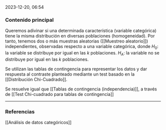 2023-12-20, 06:54
### Contenido principal

Queremos adivinar si una determinada característica (variable categórica) tiene la misma distribución en diversas poblaciones (homogeneidad). Por tanto, tenemos dos o más muestras aleatorias ([[Muestreo aleatorio]]) independientes, observadas respecto a una variable categórica, donde
$H_0:$ la variable se distribuye por igual en las $k$ poblaciones.
$H_A:$ la variable no se distribuye por igual en las $k$ poblaciones.

Se utilizan las tablas de contingencia para representar los datos y dar respuesta al contraste planteado mediante un test basado en la [[Distribución Chi-Cuadrado]].

Se resuelve igual que [[Tablas de contingencia (independencia)]], a través de [[Test Chi-cuadrado para tablas de contingencia]]

--- 
### Referencias

[[Análisis de datos categóricos]]